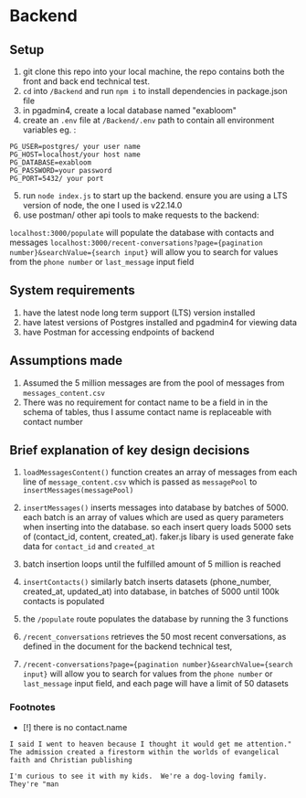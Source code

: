 # Backend

## Setup

1. git clone this repo into your local machine, the repo contains both the front and back end technical test.
2. `cd` into `/Backend` and run `npm i` to install dependencies in package.json file
3. in pgadmin4, create a local database named "exabloom"
4. create an `.env` file at `/Backend/.env` path to contain all environment variables eg. :

```env
PG_USER=postgres/ your user name
PG_HOST=localhost/your host name
PG_DATABASE=exabloom
PG_PASSWORD=your password
PG_PORT=5432/ your port
```

5. run `node index.js` to start up the backend. ensure you are using a LTS version of node, the one I used is v22.14.0
6. use postman/ other api tools to make requests to the backend:

`localhost:3000/populate` will populate the database with contacts and messages
`localhost:3000/recent-conversations?page={pagination number}&searchValue={search input}` will allow you to search for values from the `phone number` or `last_message` input field

## System requirements

1. have the latest node long term support (LTS) version installed
2. have latest versions of Postgres installed and pgadmin4 for viewing data
3. have Postman for accessing endpoints of backend

## Assumptions made

1. Assumed the 5 million messages are from the pool of messages from `messages_content.csv`
2. There was no requirement for contact name to be a field in in the schema of tables, thus I assume contact name is replaceable with contact number

## Brief explanation of key design decisions

1. `loadMessagesContent()` function creates an array of messages from each line of `message_content.csv` which is passed as `messagePool` to `insertMessages(messagePool)`
2. `insertMessages()` inserts messages into database by batches of 5000. each batch is an array of values which are used as query parameters when inserting into the database. so each insert query loads 5000 sets of (contact_id, content, created_at). faker.js libary is used generate fake data for `contact_id` and `created_at`
3. batch insertion loops until the fulfilled amount of 5 million is reached
4. `insertContacts()` similarly batch inserts datasets (phone_number, created_at, updated_at) into database, in batches of 5000 until 100k contacts is populated

5. the `/populate` route populates the database by running the 3 functions
6. `/recent_conversations` retrieves the 50 most recent conversations, as defined in the document for the backend technical test,
7. `/recent-conversations?page={pagination number}&searchValue={search input}` will allow you to search for values from the `phone number` or `last_message` input field, and each page will have a limit of 50 datasets

### Footnotes

- [!] there is no contact.name

`I said I went to heaven because I thought it would get me attention." The admission created a firestorm within the worlds of evangelical faith and Christian publishing`

`I'm curious to see it with my kids.  We're a dog-loving family.  They're "man`
